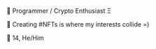 💾 Programmer / Crypto Enthusiast Ξ

🐤 Creating #NFTs is where my interests collide =)

👤 14, He/Him


<insert pink floyd lyric>
